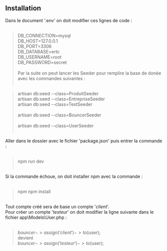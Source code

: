 ## Installation

Dans le document '.env' on doit modifier ces lignes de code :<br><br>

>DB_CONNECTION=mysql<br>
>DB_HOST=127.0.0.1<br>
>DB_PORT=3306<br>
>DB_DATABASE=ertc<br>
>DB_USERNAME=root<br>
>DB_PASSWORD=secret
<br><br>
Par la suite on peut lancer les Seeder pour remplire la base de donée avec les commandes suivantes :<br><br>

> artisan db:seed --class=ProduitSeeder<br>
> artisan db:seed --class=EntrepriseSeeder<br>
> artisan db:seed --class=TestSeeder<br><br>
> artisan db:seed --class=BouncerSeeder<br><br>
> artisan db:seed --class=UserSeeder<br><br>

Aller dans le dossier avec le fichier 'package.json' puis entrer la commande : <br><br>

> npm run dev<br><br>

Si la commande échoue, on doit installer npm avec la commande : <br><br>

> npm npm install<br><br>

Tout compte créé sera de base un compte '*client*'.<br> 
Pour créer un compte '*testeur*' on doit modifier la ligne suivante dans le fichier app\Models\User.php :<br><br>

> $bouncer->assign('client')->to($user); <br>
devient <br>
> $bouncer->assign('testeur')->to($user); <br>